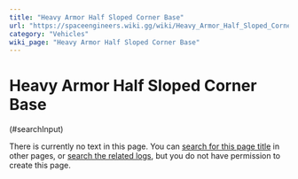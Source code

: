 ```yaml
---
title: "Heavy Armor Half Sloped Corner Base"
url: "https://spaceengineers.wiki.gg/wiki/Heavy_Armor_Half_Sloped_Corner_Base"
category: "Vehicles"
wiki_page: "Heavy Armor Half Sloped Corner Base"
---
```


# Heavy Armor Half Sloped Corner Base

(#searchInput)

There is currently no text in this page. You can [search for this page title](https://spaceengineers.wiki.gg/wiki/Special:Search/Heavy_Armor_Half_Sloped_Corner_Base "Special:Search/Heavy Armor Half Sloped Corner Base") in other pages, or [search the related logs](https://spaceengineers.wiki.gg/wiki/Special:Log?page=Heavy_Armor_Half_Sloped_Corner_Base), but you do not have permission to create this page.